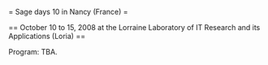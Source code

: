 = Sage days 10 in Nancy (France) =

== October 10 to 15, 2008 at the Lorraine Laboratory of IT Research and its Applications (Loria) ==

Program: TBA.
